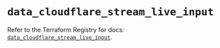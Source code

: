 # `data_cloudflare_stream_live_input`

Refer to the Terraform Registry for docs: [`data_cloudflare_stream_live_input`](https://registry.terraform.io/providers/cloudflare/cloudflare/5.10.1/docs/data-sources/stream_live_input).
